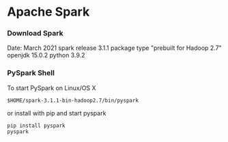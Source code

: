 # Apache Spark

### Download Spark

Date: March 2021
spark release 3.1.1 
package type "prebuilt for Hadoop 2.7"
openjdk 15.0.2
python 3.9.2

### PySpark Shell

To start PySpark on Linux/OS X

```
$HOME/spark-3.1.1-bin-hadoop2.7/bin/pyspark
```

or install with pip and start pyspark

```
pip install pyspark
pyspark
```

